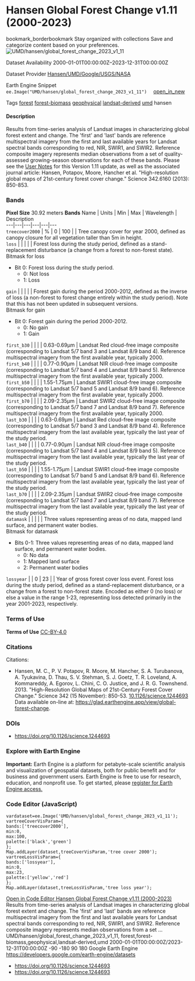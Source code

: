  
#  Hansen Global Forest Change v1.11 (2000-2023) 
bookmark_borderbookmark Stay organized with collections  Save and categorize content based on your preferences. 
![UMD/hansen/global_forest_change_2023_v1_11](https://developers.google.com/earth-engine/datasets/images/UMD/UMD_hansen_global_forest_change_2023_v1_11_sample.png) 

Dataset Availability
    2000-01-01T00:00:00Z–2023-12-31T00:00:00Z 

Dataset Provider
     [ Hansen/UMD/Google/USGS/NASA ](https://glad.earthengine.app/view/global-forest-change) 

Earth Engine Snippet
     `    ee.Image("UMD/hansen/global_forest_change_2023_v1_11")   ` [ open_in_new ](https://code.earthengine.google.com/?scriptPath=Examples:Datasets/UMD/UMD_hansen_global_forest_change_2023_v1_11) 

Tags
     [forest](https://developers.google.com/earth-engine/datasets/tags/forest) [forest-biomass](https://developers.google.com/earth-engine/datasets/tags/forest-biomass) [geophysical](https://developers.google.com/earth-engine/datasets/tags/geophysical) [landsat-derived](https://developers.google.com/earth-engine/datasets/tags/landsat-derived) [umd](https://developers.google.com/earth-engine/datasets/tags/umd)
hansen
#### Description
Results from time-series analysis of Landsat images in characterizing global forest extent and change.
The 'first' and 'last' bands are reference multispectral imagery from the first and last available years for Landsat spectral bands corresponding to red, NIR, SWIR1, and SWIR2. Reference composite imagery represents median observations from a set of quality-assessed growing-season observations for each of these bands.
Please see the [User Notes](https://storage.googleapis.com/earthenginepartners-hansen/GFC-2023-v1.11/download.html) for this Version 1.11 update, as well as the associated journal article: Hansen, Potapov, Moore, Hancher et al. "High-resolution global maps of 21st-century forest cover change." Science 342.6160 (2013): 850-853.
### Bands
**Pixel Size** 30.92 meters 
**Bands**
Name | Units | Min | Max | Wavelength | Description  
---|---|---|---|---|---  
`treecover2000` | % |  0  |  100  |  | Tree canopy cover for year 2000, defined as canopy closure for all vegetation taller than 5m in height.  
`loss` |  |  |  |  | Forest loss during the study period, defined as a stand-replacement disturbance (a change from a forest to non-forest state).  
Bitmask for loss
  * Bit 0: Forest loss during the study period. 
    * 0: Not loss
    * 1: Loss

  
`gain` |  |  |  |  | Forest gain during the period 2000-2012, defined as the inverse of loss (a non-forest to forest change entirely within the study period). Note that this has not been updated in subsequent versions.  
Bitmask for gain
  * Bit 0: Forest gain during the period 2000-2012. 
    * 0: No gain
    * 1: Gain

  
`first_b30` |  |  |  | 0.63-0.69µm | Landsat Red cloud-free image composite (corresponding to Landsat 5/7 band 3 and Landsat 8/9 band 4). Reference multispectral imagery from the first available year, typically 2000.  
`first_b40` |  |  |  | 0.77-0.90µm | Landsat NIR cloud-free image composite (corresponding to Landsat 5/7 band 4 and Landsat 8/9 band 5). Reference multispectral imagery from the first available year, typically 2000.  
`first_b50` |  |  |  | 1.55-1.75µm | Landsat SWIR1 cloud-free image composite (corresponding to Landsat 5/7 band 5 and Landsat 8/9 band 6). Reference multispectral imagery from the first available year, typically 2000.  
`first_b70` |  |  |  | 2.09-2.35µm | Landsat SWIR2 cloud-free image composite (corresponding to Landsat 5/7 band 7 and Landsat 8/9 band 7). Reference multispectral imagery from the first available year, typically 2000.  
`last_b30` |  |  |  | 0.63-0.69µm | Landsat Red cloud-free image composite (corresponding to Landsat 5/7 band 3 and Landsat 8/9 band 4). Reference multispectral imagery from the last available year, typically the last year of the study period.  
`last_b40` |  |  |  | 0.77-0.90µm | Landsat NIR cloud-free image composite (corresponding to Landsat 5/7 band 4 and Landsat 8/9 band 5). Reference multispectral imagery from the last available year, typically the last year of the study period.  
`last_b50` |  |  |  | 1.55-1.75µm | Landsat SWIR1 cloud-free image composite (corresponding to Landsat 5/7 band 5 and Landsat 8/9 band 6). Reference multispectral imagery from the last available year, typically the last year of the study period.  
`last_b70` |  |  |  | 2.09-2.35µm | Landsat SWIR2 cloud-free image composite (corresponding to Landsat 5/7 band 7 and Landsat 8/9 band 7). Reference multispectral imagery from the last available year, typically the last year of the study period.  
`datamask` |  |  |  |  | Three values representing areas of no data, mapped land surface, and permanent water bodies.  
Bitmask for datamask
  * Bits 0-1: Three values representing areas of no data, mapped land surface, and permanent water bodies. 
    * 0: No data
    * 1: Mapped land surface
    * 2: Permanent water bodies

  
`lossyear` |  |  0  |  23  |  | Year of gross forest cover loss event. Forest loss during the study period, defined as a stand-replacement disturbance, or a change from a forest to non-forest state. Encoded as either 0 (no loss) or else a value in the range 1-23, representing loss detected primarily in the year 2001-2023, respectively.  
### Terms of Use
**Terms of Use**
[CC-BY-4.0](https://spdx.org/licenses/CC-BY-4.0.html)
### Citations
Citations:
  * Hansen, M. C., P. V. Potapov, R. Moore, M. Hancher, S. A. Turubanova, A. Tyukavina, D. Thau, S. V. Stehman, S. J. Goetz, T. R. Loveland, A. Kommareddy, A. Egorov, L. Chini, C. O. Justice, and J. R. G. Townshend. 2013. "High-Resolution Global Maps of 21st-Century Forest Cover Change." Science 342 (15 November): 850-53. [10.1126/science.1244693](https://doi.org/10.1126/science.1244693) Data available on-line at: <https://glad.earthengine.app/view/global-forest-change>.


### DOIs
  * [ https://doi.org/10.1126/science.1244693 ](https://doi.org/10.1126/science.1244693)


### Explore with Earth Engine
**Important:** Earth Engine is a platform for petabyte-scale scientific analysis and visualization of geospatial datasets, both for public benefit and for business and government users. Earth Engine is free to use for research, education, and nonprofit use. To get started, please [register for Earth Engine access.](https://console.cloud.google.com/earth-engine)
### Code Editor (JavaScript)
```
vardataset=ee.Image('UMD/hansen/global_forest_change_2023_v1_11');
vartreeCoverVisParam={
bands:['treecover2000'],
min:0,
max:100,
palette:['black','green']
};
Map.addLayer(dataset,treeCoverVisParam,'tree cover 2000');
vartreeLossVisParam={
bands:['lossyear'],
min:0,
max:23,
palette:['yellow','red']
};
Map.addLayer(dataset,treeLossVisParam,'tree loss year');
```
[ Open in Code Editor ](https://code.earthengine.google.com/?scriptPath=Examples:Datasets/UMD/UMD_hansen_global_forest_change_2023_v1_11)
[ Hansen Global Forest Change v1.11 (2000-2023) ](https://developers.google.com/earth-engine/datasets/catalog/UMD_hansen_global_forest_change_2023_v1_11)
Results from time-series analysis of Landsat images in characterizing global forest extent and change. The 'first' and 'last' bands are reference multispectral imagery from the first and last available years for Landsat spectral bands corresponding to red, NIR, SWIR1, and SWIR2. Reference composite imagery represents median observations from a set …
UMD/hansen/global_forest_change_2023_v1_11, forest,forest-biomass,geophysical,landsat-derived,umd 
2000-01-01T00:00:00Z/2023-12-31T00:00:00Z
-90 -180 90 180 
Google Earth Engine
https://developers.google.com/earth-engine/datasets
  * [ https://doi.org/10.1126/science.1244693 ](https://doi.org/https://glad.earthengine.app/view/global-forest-change)
  * [ https://doi.org/10.1126/science.1244693 ](https://doi.org/https://developers.google.com/earth-engine/datasets/catalog/UMD_hansen_global_forest_change_2023_v1_11)


